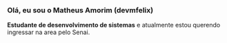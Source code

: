 ### Olá, eu sou o Matheus Amorim (devmfelix) 

**Estudante de desenvolvimento de sistemas** e atualmente estou querendo ingressar na area pelo Senai.

